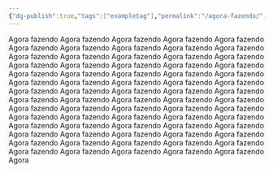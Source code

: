 ```yaml
---
{"dg-publish":true,"tags":["exampletag"],"permalink":"/agora-fazendo/","dgPassFrontmatter":true,"noteIcon":""}
---
```



Agora fazendo Agora fazendo Agora fazendo Agora fazendo Agora fazendo Agora fazendo Agora fazendo Agora fazendo Agora fazendo Agora fazendo Agora fazendo Agora fazendo Agora fazendo Agora fazendo Agora fazendo Agora fazendo Agora fazendo Agora fazendo Agora fazendo Agora fazendo Agora fazendo Agora fazendo Agora fazendo Agora fazendo Agora fazendo Agora fazendo Agora fazendo Agora fazendo Agora fazendo Agora fazendo Agora fazendo Agora fazendo Agora fazendo Agora fazendo Agora fazendo Agora fazendo Agora fazendo Agora fazendo Agora fazendo Agora fazendo Agora fazendo Agora fazendo Agora fazendo Agora fazendo Agora fazendo Agora fazendo Agora fazendo Agora fazendo Agora fazendo Agora fazendo Agora fazendo Agora fazendo Agora fazendo Agora fazendo Agora fazendo Agora fazendo Agora fazendo Agora fazendo Agora fazendo Agora fazendo Agora fazendo Agora fazendo Agora fazendo Agora fazendo Agora fazendo Agora fazendo Agora fazendo Agora fazendo Agora fazendo Agora fazendo Agora